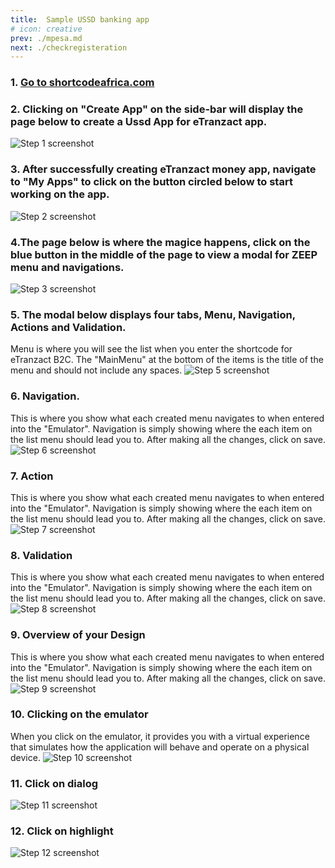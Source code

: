 ```yaml
---
title:  Sample USSD banking app
# icon: creative
prev: ./mpesa.md
next: ./checkregisteration
---
```



### 1. [Go to shortcodeafrica.com](https://shortcodeafrica.com/app-list)


### 2. Clicking on "Create App" on the side-bar will display the page below to create a Ussd App for eTranzact app.

![Step 1 screenshot](/assets/images/accessloan/just.png)


### 3. After successfully creating eTranzact money app, navigate to "My Apps" to click on the button circled below to start working on the app.
![Step 2 screenshot](/assets/images/accessloan/just1.png)


### 4.The page below is where the magice happens, click on the blue button in the middle of the page to view a modal for ZEEP menu and navigations.
![Step 3 screenshot](/assets/images/accessloan/just2.png)


### 5. The modal below displays four tabs, Menu, Navigation, Actions and Validation.

Menu is where you will see the list when you enter the shortcode for eTranzact B2C. The "MainMenu" at the bottom of the items is the title of the menu and should not include any spaces.
![Step 5 screenshot](/assets/images/accessloan/just3.png)


### 6. Navigation.

This is where you show what each created menu navigates to when entered into the "Emulator". Navigation is simply showing where the each item on the list menu should lead you to. After making all the changes, click on save.
![Step 6 screenshot](/assets/images/accessloan/just4.png)

### 7. Action
This is where you show what each created menu navigates to when entered into the "Emulator". Navigation is simply showing where the each item on the list menu should lead you to. After making all the changes, click on save.
![Step 7 screenshot](/assets/images/accessloan/just5.png)


### 8. Validation
This is where you show what each created menu navigates to when entered into the "Emulator". Navigation is simply showing where the each item on the list menu should lead you to. After making all the changes, click on save.
![Step 8 screenshot](/assets/images/accessloan/just6.png)


### 9. Overview of your Design
This is where you show what each created menu navigates to when entered into the "Emulator". Navigation is simply showing where the each item on the list menu should lead you to. After making all the changes, click on save.
![Step 9 screenshot](/assets/images/accessloan/just7.png)


### 10. Clicking on the emulator
When you click on the emulator, it provides you with a virtual experience that simulates how the application will behave and operate on a physical device.
![Step 10 screenshot](/assets/images/accessloan/loan.png)

### 11. Click on dialog
![Step 11 screenshot](/assets/images/accessloan/loan1.png)


### 12. Click on highlight
![Step 12 screenshot](/assets/images/accessloan/loan2.png)
